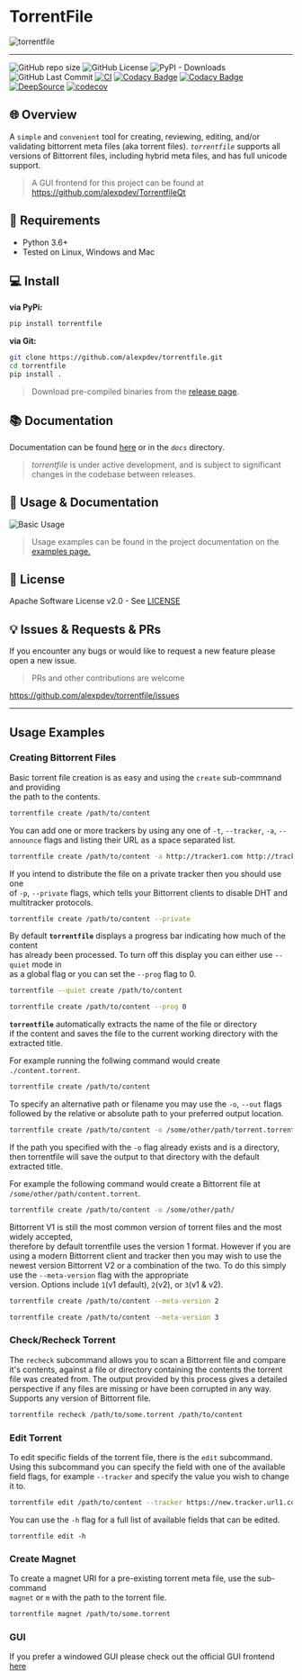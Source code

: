 # TorrentFile

![torrentfile](https://github.com/alexpdev/torrentfile/blob/master/site/images/torrentfile.png?raw=true)

* * *

![GitHub repo size](https://img.shields.io/github/repo-size/alexpdev/torrentfile?color=orange)
![GitHub License](https://img.shields.io/github/license/alexpdev/torrentfile?color=red&logo=apache)
![PyPI - Downloads](https://img.shields.io/pypi/dm/torrentfile?color=brown)
![GitHub Last Commit](https://badgen.net/github/last-commit/alexpdev/torrentfile?color=blue&icon=github)
[![CI](https://github.com/alexpdev/TorrentFile/actions/workflows/pyworkflow.yml/badge.svg?branch=master&event=push)](https://github.com/alexpdev/torrentfile/actions/workflows/pyworkflow.yml)
[![Codacy Badge](https://app.codacy.com/project/badge/Coverage/b67ff65b3d574025b65b6587266bbab7)](https://www.codacy.com/gh/alexpdev/torrentfile/dashboard?utm_source=github.com&utm_medium=referral&utm_content=alexpdev/torrentfile&utm_campaign=Badge_Coverage)
[![Codacy Badge](https://app.codacy.com/project/badge/Grade/b67ff65b3d574025b65b6587266bbab7)](https://www.codacy.com/gh/alexpdev/torrentfile/dashboard?utm_source=github.com&utm_medium=referral&utm_content=alexpdev/torrentfile&utm_campaign=Badge_Grade)
[![DeepSource](https://deepsource.io/gh/alexpdev/TorrentFile.svg/?label=active+issues&token=16Sl_dF7nTU8YgPilcqhvHm8)](https://deepsource.io/gh/alexpdev/torrentfile/)
[![codecov](https://codecov.io/gh/alexpdev/torrentfile/branch/master/graph/badge.svg?token=EWF7NIL9SQ)](https://codecov.io/gh/alexpdev/torrentfile?color=navy&logo=codecov)

## 🌐 Overview

A `simple` and `convenient` tool for creating, reviewing, editing, and/or
validating bittorrent meta files (aka torrent files). _`torrentfile`_
supports all versions of Bittorrent files, including hybrid meta files, and has
full unicode support.

> A GUI frontend for this project can be found at <https://github.com/alexpdev/TorrentfileQt>

## 🔌 Requirements

-   Python 3.6+
-   Tested on Linux, Windows and Mac

## 💻 Install

**via PyPi:**

```bash
pip install torrentfile
```

**via Git:**

```bash
git clone https://github.com/alexpdev/torrentfile.git
cd torrentfile
pip install .
```

> Download pre-compiled binaries from the [release page](https://github.com/alexpdev/torrentfile/releases).

## 📚 Documentation

Documentation can be found  [here](https://alexpdev.github.io/torrentfile)
or in the _`docs`_ directory.

> _torrentfile_ is under active development, and is subject to significant changes in the codebase between releases.

## 🚀 Usage & Documentation

![Basic Usage](https://github.com/alexpdev/torrentfile/blob/master/assets/TorrentFile.gif?raw=True)

> Usage examples can be found in the project documentation on the [examples page.](https://alexpdev.github.io/torrentfile/usage)

## 📝 License

Apache Software License v2.0 - See [LICENSE]("https://github.com/alexpdev/torrentfile/blob/master/LICENSE")

## 💡 Issues & Requests & PRs

If you encounter any bugs or would like to request a new feature please open a new issue.

> PRs and other contributions are welcome

<https://github.com/alexpdev/torrentfile/issues>

* * *

## Usage Examples

### Creating Bittorrent Files

Basic torrent file creation is as easy and using the `create` sub-commnand and providing  
the path to the contents.

```bash
torrentfile create /path/to/content
```

You can add one or more trackers by using any one of `-t`, `--tracker`, `-a`, `--announce` 
flags and listing their URL as a space separated list.

```bash
torrentfile create /path/to/content -a http://tracker1.com http://tracker2.net
```

If you intend to distribute the file on a private tracker then you should use one  
of `-p`, `--private` flags, which tells your Bittorrent clients to disable DHT and  
multitracker protocols.

```bash
torrentfile create /path/to/content --private
```

By default **`torrentfile`** displays a progress bar indicating how much of the content  
has already been processed.  To turn off this display you can either use `--quiet` mode in  
as a global flag or you can set the `--prog` flag to 0.

```bash
torrentfile --quiet create /path/to/content
```

```bash
torrentfile create /path/to/content --prog 0
```

**`torrentfile`** automatically extracts the name of the file or directory  
if the content and saves the file to the current working directory with the 
extracted title.

For example running the follwing command would create `./content.torrent`.

```bash
torrentfile create /path/to/content
```

To specify an alternative path or filename you may use the `-o`, `--out` flags  
followed by the relative or absolute path to your preferred output location.

```bash
torrentfile create /path/to/content -o /some/other/path/torrent.torrent
```

If the path you specified with the `-o` flag already exists and is a directory,  
then torrentfile will save the output to that directory with the default extracted title.

For example the following command would create a Bittorrent file at `/some/other/path/content.torrent`.

```bash
torrentfile create /path/to/content -o /some/other/path/
```

Bittorrent V1 is still the most common version of torrent files and the most widely accepted,  
therefore by default torrentfile uses the version 1 format.  However if you are using a modern 
Bittorrent client and tracker then you may wish to use the newest version Bittorrent V2 or 
a combination of the two.  To do this simply use the `--meta-version` flag with the appropriate  
version.  Options include `1`(v1 default), `2`(v2), or `3`(v1 & v2).

```bash
torrentfile create /path/to/content --meta-version 2
```

```bash
torrentfile create /path/to/content --meta-version 3 
```

### Check/Recheck Torrent

The `recheck` subcommand allows you to scan a Bittorrent file and compare it's contents, 
against a file or directory containing the contents the torrent file was created from.
The output provided by this process gives a detailed perspective if any files are missing
or have been corrupted in any way.  Supports any version of Bittorrent file.

```bash
torrentfile recheck /path/to/some.torrent /path/to/content
```

### Edit Torrent

To edit specific fields of the torrent file, there is the `edit` subcommand.  Using this
subcommand you can specify the field with one of the available field flags, for example
`--tracker` and specify the value you wish to change it to.

```bash
torrentfile edit /path/to/content --tracker https://new.tracker.url1.com  https://newtracker.url/2
```

You can use the `-h` flag for a full list of available fields that can be edited.

    torrentfile edit -h

### Create Magnet

To create a magnet URI for a pre-existing torrent meta file, use the sub-command  
`magnet` or `m` with the path to the torrent file.

```bash
torrentfile magnet /path/to/some.torrent
```

### GUI

If you prefer a windowed GUI please check out the official GUI frontend [here](https://github.com/alexpdev/TorrentFileQt)
